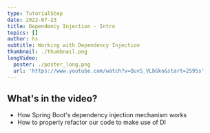 ```yaml
---
type: TutorialStep
date: 2022-07-23
title: Dependency Injection - Intro
topics: []
author: hs
subtitle: Working with Dependency Injection
thumbnail: ./thumbnail.png
longVideo:
  poster: ./poster_long.png
  url: 'https://www.youtube.com/watch?v=QuvS_VLbGko&start=2595s'
---
```


## What's in the video?

* How Spring Boot's dependency injection mechanism works
* How to properly refactor our code to make use of DI
